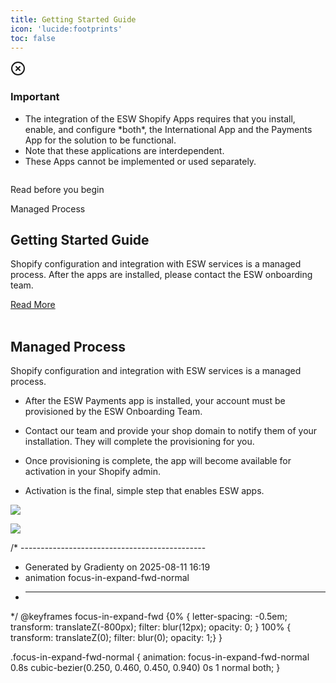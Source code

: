 ```yaml
---
title: Getting Started Guide
icon: 'lucide:footprints'
toc: false
---
```


<div class="bg-red-50 border border-red-200 text-sm text-red-800 rounded-lg p-4 dark:bg-red-800/10 dark:border-red-900 dark:text-red-500" role="alert" tabindex="-1" aria-labelledby="hs-with-list-label">
  <div class="flex">
    <div class="shrink-0">
      <svg class="shrink-0 size-4 mt-0.5" xmlns="http://www.w3.org/2000/svg" width="24" height="24" viewBox="0 0 24 24" fill="none" stroke="currentColor" stroke-width="2" stroke-linecap="round" stroke-linejoin="round">
        <circle cx="12" cy="12" r="10"></circle>
        <path d="m15 9-6 6"></path>
        <path d="m9 9 6 6"></path>
      </svg>
    </div>
    <div class="ms-4">
      <h3 id="hs-with-list-label" class="text-sm font-semibold">
        Important
      </h3>
      <div class="mt-2 text-sm text-red-700 dark:text-red-400">
        <ul class="list-disc space-y-1 ps-5">
          <li>
            The integration of the ESW Shopify Apps requires that you install, enable, and configure *both*, the International App and the Payments App for the solution to be functional.
          </li>
          <li>
            Note that these applications are interdependent.
          </li>
          <li>
            These Apps cannot be implemented or used separately.
          </li>
        </ul>
      </div>
    </div>
  </div>
</div>

<div class="container mx-auto p-4 md:py-4 px-0 md:p-10 md:px-0">
  <div class="relative px-10 md:p-0 transform duration-500 shadow-sm">
    <img class="xl:max-w-6xl" src="/e9d97aa0-f187-47e8-ab8a-34c41cc5eac6.webp" alt="">
    <div class="content bg-white dark:bg-gray-900 p-2 pt-8 md:p-12 pb-12 lg:max-w-lg w-full lg:absolute top-48 left-2 opacity-85">
      <div class="flex justify-between font-bold text-sm">
        <p class="text-black dark:text-white">Read before you begin</p>
        <p class="text-gray-400 dark:text-gray-300">Managed Process</p>
      </div>
      <h2 class="text-3xl font-semibold mt-4 md:mt-10 text-black dark:text-white">Getting Started Guide</h2>
      <p class="my-3 text-justify font-medium text-gray-700 dark:text-gray-300 md:tracking-normal leading-relaxed">
        Shopify configuration and integration with ESW services is a managed process. After the apps are installed, please contact the ESW onboarding team.
      </p>
      <a href="https://esw-know.vercel.app/shopify/getting-started-guide/getting-started#managed-process" 
   class="mt-2 md:mt-5 p-3 px-5 bg-black text-white font-bold text-sm hover:bg-purple-800 inline-block">
  Read More
</a>
    </div>
  </div>

<br>



## Managed Process

Shopify configuration and integration with ESW services is a managed process.

- After the ESW Payments app is installed, your account must be provisioned by the ESW Onboarding Team.

- Contact our team and provide your shop domain to notify them of your installation. They will complete the provisioning for you.

- Once provisioning is complete, the app will become available for activation in your Shopify admin.

- Activation is the final, simple step that enables ESW apps.



![](/mermaid-diagram-2025-08-11-164230.png)


[![](https://mermaid.ink/img/pako:eNp1kk2P2jAQhv_KaM6wChAE-LAS2kqoUldCClyqXNx4Eqwm49QZb5si_nvtDd0LrU8zfp_58viKlTOECkse6EcgruiT1Y3XXckQjw7iOHTfyE9-r73YyvaaBc6gBzgP_5KKJBUX19t6hL3pLD8yp8ScaBDLDRzJW2ceoUOCDm7-xb5ReU9ynj8_Fwo-8yC6bUEuFG0hz1qsY93Cvu__Sx712BHL8ADtjQENr9p_J5mEIgonBS-OTagE5N6qOHjTrTVaCOrA1VTUyjhFnWLUQcHRu4rIwE8rF2jcvI0DgGOIb5uuU3SaB2fYke-0NXEH15ShxNhmRyWqaBqqdWiljOu5RTRtoxi5QiU-0Ay9C80FVa3bIXqhT1nv6_uLxFf86tyH2_hU6R5NbMi_uMCCaveOorriL1TLXfa03m6ybb7Is_VquZnhiGqRZU_bXZ4vs3yz265Wi9Vthr_fk0dhs54hGSvOv04_qnJc2wZvfwBg6Mdc?type=png)](https://mermaid.live/edit#pako:eNp1kk2P2jAQhv_KaM6wChAE-LAS2kqoUldCClyqXNx4Eqwm49QZb5si_nvtDd0LrU8zfp_58viKlTOECkse6EcgruiT1Y3XXckQjw7iOHTfyE9-r73YyvaaBc6gBzgP_5KKJBUX19t6hL3pLD8yp8ScaBDLDRzJW2ceoUOCDm7-xb5ReU9ynj8_Fwo-8yC6bUEuFG0hz1qsY93Cvu__Sx712BHL8ADtjQENr9p_J5mEIgonBS-OTagE5N6qOHjTrTVaCOrA1VTUyjhFnWLUQcHRu4rIwE8rF2jcvI0DgGOIb5uuU3SaB2fYke-0NXEH15ShxNhmRyWqaBqqdWiljOu5RTRtoxi5QiU-0Ay9C80FVa3bIXqhT1nv6_uLxFf86tyH2_hU6R5NbMi_uMCCaveOorriL1TLXfa03m6ybb7Is_VquZnhiGqRZU_bXZ4vs3yz265Wi9Vthr_fk0dhs54hGSvOv04_qnJc2wZvfwBg6Mdc)


/* ----------------------------------------------
* Generated by Gradienty on 2025-08-11 16:19
* animation focus-in-expand-fwd-normal
* ----------------------------------------
*/
  @keyframes focus-in-expand-fwd {0% { letter-spacing: -0.5em; transform: translateZ(-800px); filter: blur(12px); opacity: 0; } 100% { transform: translateZ(0); filter: blur(0); opacity: 1;} }

.focus-in-expand-fwd-normal { 
    animation: focus-in-expand-fwd-normal 0.8s cubic-bezier(0.250, 0.460, 0.450, 0.940) 0s 1 normal both; 
}